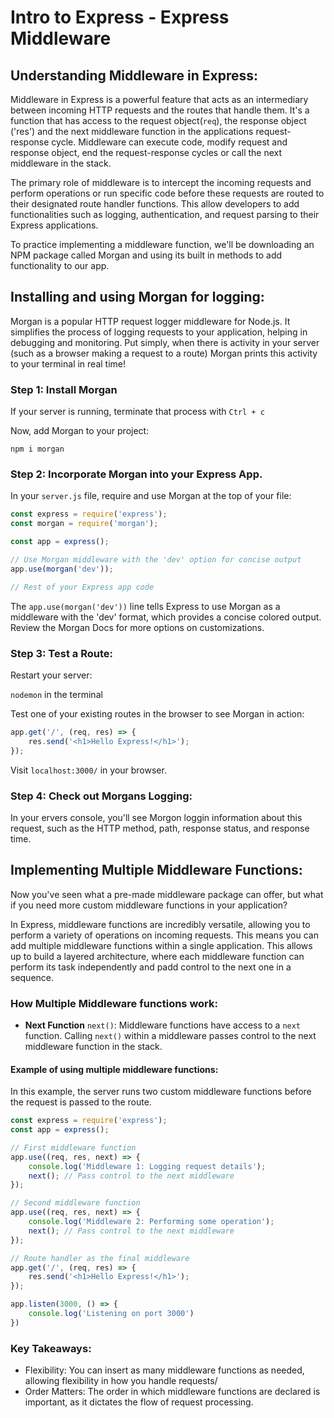 # Intro to Express - Express Middleware

## Understanding Middleware in Express:
Middleware in Express is a powerful feature that acts as an intermediary between incoming HTTP requests and the routes that handle them. It's a function that has access to the request object(`req`), the response object ('res') and the next middleware function in the applications request-response cycle. Middleware can execute code, modify request and response object, end the request-response cycles or call the next middleware in the stack.

The primary role of middleware is to intercept the incoming requests and perform operations or run specific code before these requests are routed to their designated route handler functions. This allow developers to add functionalities such as logging, authentication, and request parsing to their Express applications. 
            
To practice implementing a middleware function, we'll be downloading an NPM package called Morgan and using its built in methods to add functionality to our app. 

## Installing and using Morgan for logging:
Morgan is a popular HTTP request logger middleware for Node.js. It simplifies the process of logging requests to your application, helping in debugging and monitoring. Put simply, when there is activity in your server (such as a browser making a request to a route) Morgan prints this activity to your terminal in real time! 

### Step 1: Install Morgan
If your server is running, terminate that process with `Ctrl + c`

Now, add Morgan to your project: 

`npm i morgan`

### Step 2: Incorporate Morgan into your Express App.
In your `server.js` file, require and use Morgan at the top of your file: 

```javascript
const express = require('express');
const morgan = require('morgan');

const app = express();

// Use Morgan middleware with the 'dev' option for concise output
app.use(morgan('dev'));

// Rest of your Express app code
```

The `app.use(morgan('dev'))` line tells Express to use Morgan as a middleware with the 'dev' format, which provides a concise colored output. Review the Morgan Docs for more options on customizations. 

### Step 3: Test a Route:
Restart your server:

`nodemon` in the terminal

Test one of your existing routes in the browser to see Morgan in action: 

```javascript
app.get('/', (req, res) => {
    res.send('<h1>Hello Express!</h1>');
});
```
                
Visit `localhost:3000/` in your browser.

### Step 4: Check out Morgans Logging:

In your ervers console, you'll see Morgon loggin information about this request, such as the HTTP method, path, response status, and response time. 

## Implementing Multiple Middleware Functions:
Now you've seen what a pre-made middleware package can offer, but what if you need more custom middleware functions in your application? 

In Express, middleware functions are incredibly versatile, allowing you to perform a variety of operations on incoming requests. This means you can add multiple middleware functions within a single application. This allows up to build a layered architecture, where each middleware function can perform its task independently and padd control to the next one in a sequence. 

### How Multiple Middleware functions work:
- **Next Function** `next()`: Middleware functions have access to a `next` function. Calling `next()` within a middleware passes control to the next middleware function in the stack. 

#### Example of using multiple middleware functions:
In this example, the server runs two custom middleware functions before the request is passed to the route. 

```javascript
const express = require('express');
const app = express();

// First middleware function
app.use((req, res, next) => {
    console.log('Middleware 1: Logging request details');
    next(); // Pass control to the next middleware
});

// Second middleware function
app.use((req, res, next) => {
    console.log('Middleware 2: Performing some operation');
    next(); // Pass control to the next middleware
});

// Route handler as the final middleware
app.get('/', (req, res) => {
    res.send('<h1>Hello Express!</h1>');
});

app.listen(3000, () => {
    console.log('Listening on port 3000')
})
```

### Key Takeaways:
- Flexibility: You can insert as many middleware functions as needed, allowing flexibility in how you handle requests/
- Order Matters: The order in which middleware functions are declared is important, as it dictates the flow of request processing. 